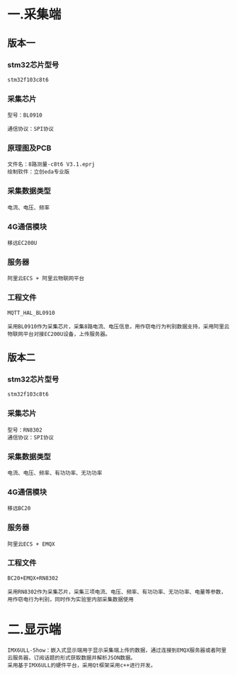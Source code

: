# 一.采集端

## 版本一

### stm32芯片型号
    stm32f103c8t6
### 采集芯片
    型号：BL0910
    
    通信协议：SPI协议

### 原理图及PCB
    文件名：8路测量-c8t6 V3.1.eprj
    绘制软件：立创eda专业版

### 采集数据类型
    电流、电压、频率

### 4G通信模块
    移远EC200U

### 服务器
    阿里云ECS + 阿里云物联网平台

### 工程文件
    MQTT_HAL_BL0910
    
    采用BL0910作为采集芯片，采集8路电流、电压信息，用作窃电行为判别数据支持，采用阿里云物联网平台对接EC200U设备，上传服务器。

## 版本二

### stm32芯片型号
    stm32f103c8t6

### 采集芯片
    型号：RN8302
    通信协议：SPI协议

### 采集数据类型
    电流、电压、频率、有功功率、无功功率

### 4G通信模块
    移远BC20

### 服务器
    阿里云ECS + EMQX

### 工程文件
    BC20+EMQX+RN8302
    
    采用RN8302作为采集芯片，采集三项电流、电压、频率、有功功率、无功功率、电量等参数，用作窃电行为判别，同时作为实验室内部采集数据使用

# 二.显示端

    IMX6ULL-Show：嵌入式显示端用于显示采集端上传的数据，通过连接到EMQX服务器或者阿里云服务器，订阅话题的形式获取数据并解析JSON数据。
    采用基于IMX6ULL的硬件平台，采用Qt框架采用c++进行开发。
